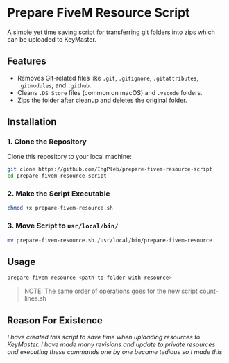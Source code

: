 # Prepare FiveM Resource Script

A simple yet time saving script for transferring git folders into zips which can be uploaded to KeyMaster.

## Features
- Removes Git-related files like `.git`, `.gitignore`, `.gitattributes`, `.gitmodules`, and `.github`.
- Cleans `.DS_Store` files (common on macOS) and `.vscode` folders.
- Zips the folder after cleanup and deletes the original folder.

## Installation

### 1. Clone the Repository
Clone this repository to your local machine:

```bash
git clone https://github.com/IngPleb/prepare-fivem-resource-script
cd prepare-fivem-resource-script
```

### 2. Make the Script Executable
```bash
chmod +x prepare-fivem-resource.sh
```

### 3. Move Script to `usr/local/bin/`
```bash
mv prepare-fivem-resource.sh /usr/local/bin/prepare-fivem-resource
```

## Usage

```bash
prepare-fivem-resource <path-to-folder-with-resource>
```

> NOTE:
> The same order of operations goes for the new script count-lines.sh

## Reason For Existence
*I have created this script to save time when uploading resources to KeyMaster. I have made many revisions and update to private resources and executing these commands one by one became tedious so I made this*